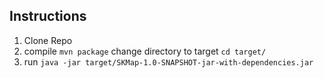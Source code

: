 ## Instructions

1. Clone Repo
2. compile `mvn package`
change directory to target `cd target/`
3. run `java -jar target/SKMap-1.0-SNAPSHOT-jar-with-dependencies.jar`
